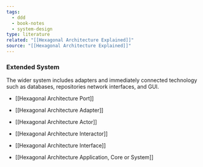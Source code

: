 ```yaml
---
tags:
  - ddd
  - book-notes
  - system-design
type: literature
related: "[[Hexagonal Architecture Explained]]"
source: "[[Hexagonal Architecture Explained]]"
---
```


### Extended System
The wider system includes adapters and immediately connected technology such as databases, repositories network interfaces, and GUI.


- [[Hexagonal Architecture Port]]

- [[Hexagonal Architecture Adapter]]

- [[Hexagonal Architecture Actor]]

- [[Hexagonal Architecture Interactor]]

- [[Hexagonal Architecture Interface]]

- [[Hexagonal Architecture Application, Core or System]]
